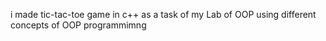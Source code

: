 i made tic-tac-toe game in c++ as a task of my Lab of OOP using different concepts of OOP programmimng
